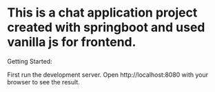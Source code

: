 <h1>This is a chat application project created with springboot and used vanilla js for frontend.</h1>

Getting Started:

First run the development server.
Open http://localhost:8080 with your browser to see the result.
